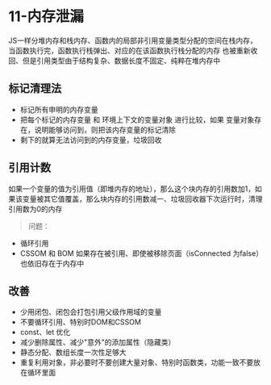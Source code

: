 # 11-内存泄漏

JS一样分堆内存和栈内存、函数内的局部非引用变量类型分配的空间在栈内存，当函数执行完，函数执行栈弹出、对应的在该函数执行栈分配的内存
也被重新收回、但是引用类型由于结构复杂、数据长度不固定、纯粹在堆内存中


## 标记清理法
- 标记所有申明的内存变量
- 把每个标记的内存变量 和 环境上下文的变量对象 进行比较，如果 变量对象存在，说明能够访问到，则把该内存变量的标记清除
- 剩下的就算无法访问到的内存变量，垃圾回收

## 引用计数
如果一个变量的值为引用值（即堆内存的地址），那么这个块内存的引用数加1，如果该变量被其它值覆盖，那么块内存的引用数减一、垃圾回收器下次运行时，清理引用数为0的内存

> 问题：
- 循环引用
- CSSOM 和 BOM 如果存在被引用、即使被移除页面（isConnected 为false）也依旧存在于内存中



## 改善
- 少用闭包、闭包会打包引用父级作用域的变量
- 不要循环引用、特别时DOM和CSSOM
- const、let 优化
- 减少删除属性、减少"意外"的添加属性（隐藏类）
- 静态分配、数组长度一次性足够大
- 重复利用对象，非必要时不要创建大量对象、特别时函数类，功能一致不要放在循环里面